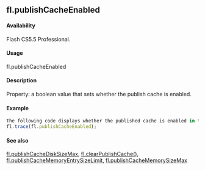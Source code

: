 ## fl.publishCacheEnabled

#### Availability

Flash CS5.5 Professional.

#### Usage

fl.publishCacheEnabled

#### Description

Property: a boolean value that sets whether the publish cache is enabled.

#### Example

```javascript
The following code displays whether the published cache is enabled in the Output window.
fl.trace(fl.publishCacheEnabled);

```
#### See also

[fl.publishCacheDiskSizeMax](#_bookmark515), [fl.clearPublishCache()](#_bookmark456), [fl.publishCacheMemoryEntrySizeLimit](#fl.publishCacheMemoryEntrySizeLimit), [fl.publishCacheMemorySizeMax](#_bookmark518)

<span id="fl.publishCacheMemoryEntrySizeLimit" class="anchor"></span>
